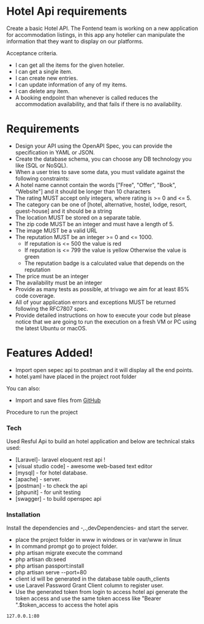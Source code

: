 # Hotel Api requirements
Create a basic Hotel API.
The Fontend team is working on a new application for accommodation listings, in this app any hotelier can manipulate the information that they want to display on our platforms.

Acceptance criteria. 
  - I can get all the items for the given hotelier.
  - I can get a single item.
  - I can create new entries.
  - I can update information of any of my items.
  - I can delete any item.
  - A booking endpoint than whenever is called reduces the accommodation availability, and that fails if there is no availability. 
  
# Requirements

- Design your API using the OpenAPI Spec, you can provide the specification in YAML or JSON.
- Create the database schema, you can choose any DB technology you like (SQL or NoSQL).
- When a user tries to save some data, you must validate against the following constraints:
- A hotel name cannot contain the words ["Free", "Offer", "Book", "Website"] and it should be longer than 10 characters
- The rating MUST accept only integers, where rating is >= 0 and <= 5.
- The category can be one of [hotel, alternative, hostel, lodge, resort, guest-house] and it should be a string
- The location MUST be stored on a separate table.
- The zip code MUST be an integer and must have a length of 5.
- The image MUST be a valid URL
- The reputation MUST be an integer >= 0 and <= 1000.
    - If reputation is <= 500 the value is red
    - If reputation is <= 799 the value is yellow
Otherwise the value is green
    - The reputation badge is a calculated value that depends on the reputation
- The price must be an integer
- The availability must be an integer
- Provide as many tests as possible, at trivago we aim for at least 85% code coverage.
- All of your application errors and exceptions MUST be returned following the RFC7807 spec.
- Provide detailed instructions on how to execute your code but please notice that we are going to run the execution on a fresh VM or PC using the latest Ubuntu or macOS.


# Features Added!

  - Import open sepec api to postman and it will display all the end points.
  - hotel.yaml have placed in the project root folder


You can also:
  - Import and save files from [GitHub](https://github.com/namitha89/hotels)

Procedure to run the project


### Tech
Used Resful Api to build an  hotel application and below are technical staks used:

* [Laravel]- laravel eloquent rest api !
* [visual studio code] - awesome web-based text editor
* [mysql] - for hotel database.
* [apache] - server.
* [postman] - to check the api
* [phpunit] - for unit testing
* [swagger] - to build openspec api

### Installation

Install the dependencies and -,.,devDependencies- and start the server.

- place the project folder in www in windows or in var/www in linux 
- In command prompt go to project folder.
- php artisan migrate execute the command
- php artisan db:seed
- php artisan passport:install
- php artisan serve --port=80
- client id will be generated in the database table oauth_clients
- use Laravel Password Grant Client column to register user.
- Use the generated token from login to access hotel api generate the token access and use the same token access like "Bearer ".$token_access to access the hotel apis

```sh
127.0.0.1:80
```


